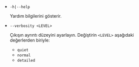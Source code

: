 * `-h|--help`

  Yardım bilgilerini gösterir.

* `--verbosity <LEVEL>`

  Çıkışın ayrıntı düzeyini ayarlayın. Değiştirin `<LEVEL>` aşağıdaki değerlerden biriyle:
  
  * `quiet`
  * `normal`
  * `detailed`